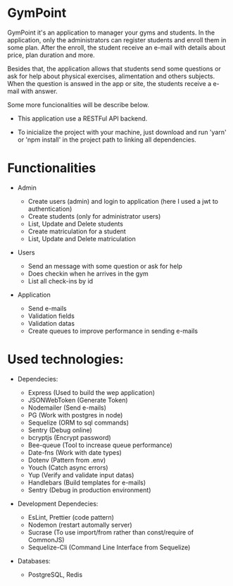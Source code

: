 # GymPoint

GymPoint it's an application to manager your gyms and students. 
In the application, only the administrators can register students and enroll them in some plan. After the enroll, the student receive an e-mail with details about price, plan duration and more.

Besides that, the application allows that students send some questions or ask for help about physical exercises, alimentation and others subjects. When the question is answed in the app or site, the students receive a e-mail with answer.

Some more funcionalities will be describe below.

* This application use a RESTFul API backend.

* To inicialize the project with your machine, just download and run 'yarn' or 'npm install' in the project path to linking all dependencies.

# Functionalities
  * Admin
    - Create users (admin) and login to application (here I used a jwt to authentication)
    - Create students (only for administrator users)
    - List, Update and Delete students
    - Create matriculation for a student
    - List, Update and Delete matriculation
    
  * Users
    - Send an message with some question or ask for help
    - Does checkin when he arrives in the gym
    - List all check-ins by id
    
  * Application
    - Send e-mails
    - Validation fields
    - Validation datas
    - Create queues to improve performance in sending e-mails

# Used technologies:

* Dependecies:
  - Express (Used to build the wep application)
  - JSONWebToken (Generate Token)
  - Nodemailer (Send e-mails)
  - PG (Work with postgres in node)
  - Sequelize (ORM to sql commands)
  - Sentry (Debug online)
  - bcryptjs (Encrypt password)
  - Bee-queue (Tool to increase queue performance)
  - Date-fns (Work with date types)
  - Dotenv (Pattern from .env)
  - Youch (Catch async errors)
  - Yup (Verify and validate input datas)
  - Handlebars (Build templates for e-mails)
  - Sentry (Debug in production environment)

* Development Dependecies: 
  - EsLint, Prettier (code pattern)
  - Nodemon (restart automally server)
  - Sucrase (To use import/from rather than const/require of CommonJS)
  - Sequelize-Cli (Command Line Interface from Sequelize)

* Databases:
  - PostgreSQL, Redis
